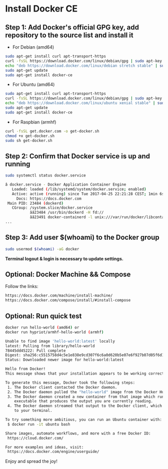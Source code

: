 # Install Docker CE

## Step 1: Add Docker's official GPG key, add repository to the source list and install it

-	For Debian (amd64)

```Bash
sudo apt-get install curl apt-transport-https   
curl -fsSL https://download.docker.com/linux/debian/gpg | sudo apt-key add -
echo "deb https://download.docker.com/linux/debian stretch stable" | sudo tee -a /etc/apt/sources.list
sudo apt-get update
sudo apt-get install docker-ce
```

-	For Ubuntu (amd64)

```Bash
sudo apt-get install curl apt-transport-https
curl -fsSL https://download.docker.com/linux/debian/gpg | sudo apt-key add -
echo "deb https://download.docker.com/linux/ubuntu xenial stable" | sudo tee -a /etc/apt/sources.list
sudo apt-get update
sudo apt-get install docker-ce
```

-	For Raspbian (armhf)

```Bash
curl -fsSL get.docker.com -o get-docker.sh
chmod +x get-docker.sh
sudo sh get-docker.sh
```

## Step 2: Confirm that Docker service is up and running

```Bash
sudo systemctl status docker.service

â docker.service - Docker Application Container Engine
   Loaded: loaded (/lib/systemd/system/docker.service; enabled)
   Active: active (running) since Tue 2017-04-25 22:21:28 CEST; 1min 6s ago
     Docs: https://docs.docker.com
 Main PID: 23484 (dockerd)
   CGroup: /system.slice/docker.service
           ââ23484 /usr/bin/dockerd -H fd://
           ââ23491 docker-containerd -l unix:///var/run/docker/libcontainerd/docker-containerd.sock --metrics-interval=0 --start-timeout 2m --state-dir /var/run/dock...
...
```

## Step 3: Add user $(whoami) to the Docker group

```Bash
sudo usermod $(whoami) -aG docker
```

**Terminal logout & login is necessary to update settings.**

## Optional: Docker Machine && Compose

Follow the links:

```Bash
https://docs.docker.com/machine/install-machine/
https://docs.docker.com/compose/install/#install-compose
```

## Optional: Run quick test

```Bash
docker run hello-world (amd64) or
docker run hypriot/armhf-hello-world (armhf)

Unable to find image 'hello-world:latest' locally
latest: Pulling from library/hello-world
78445dd45222: Pull complete
Digest: sha256:c5515758d4c5e1e838e9cd307f6c6a0d620b5e07e6f927b07d05f6d12a1ac8d7
Status: Downloaded newer image for hello-world:latest

Hello from Docker!
This message shows that your installation appears to be working correctly.

To generate this message, Docker took the following steps:
 1. The Docker client contacted the Docker daemon.
 2. The Docker daemon pulled the "hello-world" image from the Docker Hub.
 3. The Docker daemon created a new container from that image which runs the
    executable that produces the output you are currently reading.
 4. The Docker daemon streamed that output to the Docker client, which sent it
    to your terminal.

To try something more ambitious, you can run an Ubuntu container with:
 $ docker run -it ubuntu bash

Share images, automate workflows, and more with a free Docker ID:
 https://cloud.docker.com/

For more examples and ideas, visit:
 https://docs.docker.com/engine/userguide/
```

Enjoy and spread the joy!
